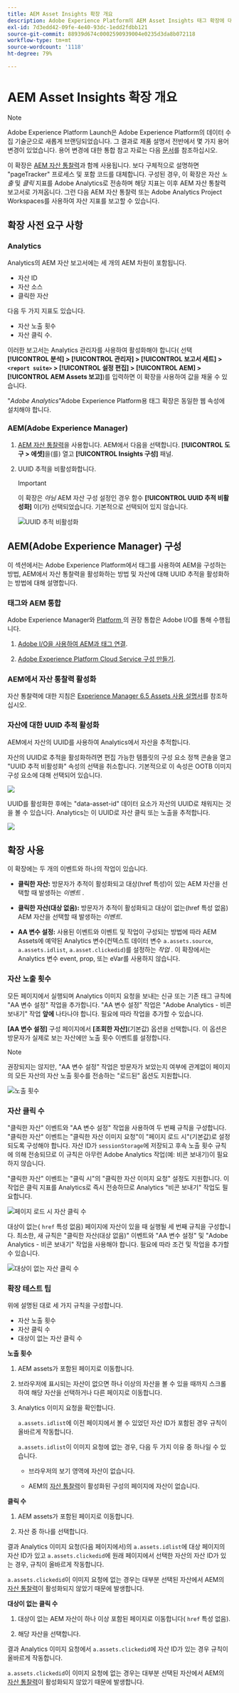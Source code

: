 ```yaml
---
title: AEM Asset Insights 확장 개요
description: Adobe Experience Platform의 AEM Asset Insights 태그 확장에 대해 알아봅니다.
exl-id: 7d3edd42-09fe-4e40-93dc-1edd2fdbb121
source-git-commit: 88939d674c0002590939004e0235d3da8b072118
workflow-type: tm+mt
source-wordcount: '1118'
ht-degree: 79%

---
```


# AEM Asset Insights 확장 개요

>[!NOTE]
>
>Adobe Experience Platform Launch은 Adobe Experience Platform의 데이터 수집 기술군으로 새롭게 브랜딩되었습니다. 그 결과로 제품 설명서 전반에서 몇 가지 용어 변경이 있었습니다. 용어 변경에 대한 통합 참고 자료는 다음 [문서](../../../term-updates.md)를 참조하십시오.

이 확장은 [AEM 자산 통찰력](https://experienceleague.adobe.com/docs/experience-manager-65/assets/managing/touch-ui-configuring-asset-insights.html)과 함께 사용됩니다. 보다 구체적으로 설명하면 &quot;pageTracker&quot; 프로세스 및 포함 코드를 대체합니다. 구성된 경우, 이 확장은 자산 *노출* 및 *클릭* 지표를 Adobe Analytics로 전송하며 해당 지표는 이후 AEM 자산 통찰력 보고서로 가져옵니다. 그런 다음 AEM 자산 통찰력 또는 Adobe Analytics Project Workspaces를 사용하여 자산 지표를 보고할 수 있습니다.

## 확장 사전 요구 사항

### Analytics

Analytics의 AEM 자산 보고서에는 세 개의 AEM 차원이 포함됩니다.

* 자산 ID
* 자산 소스
* 클릭한 자산

다음 두 가지 지표도 있습니다.
* 자산 노출 횟수
* 자산 클릭 수.

이러한 보고서는 Analytics 관리자를 사용하여 활성화해야 합니다( 선택 **[!UICONTROL 분석] > [!UICONTROL 관리자] > [!UICONTROL 보고서 세트] > `<report suite>` > [!UICONTROL 설정 편집] > [!UICONTROL AEM] > [!UICONTROL AEM Assets 보고]**)를 입력하면 이 확장을 사용하여 값을 채울 수 있습니다.

&quot;*Adobe Analytics*&quot;Adobe Experience Platform용 태그 확장은 동일한 웹 속성에 설치해야 합니다.

### AEM(Adobe Experience Manager)

1. [AEM 자산 통찰력](https://experienceleague.adobe.com/docs/experience-manager-65/assets/managing/touch-ui-configuring-asset-insights.html)을 사용합니다. AEM에서 다음을 선택합니다. **[!UICONTROL 도구 > 에셋]**&#x200B;을(를) 열고 **[!UICONTROL Insights 구성]** 패널.

1. UUID 추적을 비활성화합니다. 

   >[!IMPORTANT]
   >
   >이 확장은 *아님* AEM 자산 구성 설정인 경우 함수 **[!UICONTROL UUID 추적 비활성화]** 이(가) 선택되었습니다. 기본적으로 선택되어 있지 않습니다.

   ![UUID 추적 비활성화](images/disableassets.jpg)

## AEM(Adobe Experience Manager) 구성

이 섹션에서는 Adobe Experience Platform에서 태그를 사용하여 AEM을 구성하는 방법, AEM에서 자산 통찰력을 활성화하는 방법 및 자산에 대해 UUID 추적을 활성화하는 방법에 대해 설명합니다.

### 태그와 AEM 통합

Adobe Experience Manager와 [Platform ](https://experienceleague.adobe.com/docs/experience-manager-learn/sites/integrations/experience-platform-launch/overview.html)의 권장 통합은 Adobe I/O를 통해 수행됩니다.

1. [Adobe I/O을 사용하여 AEM과 태그 연결](https://experienceleague.adobe.com/docs/experience-manager-learn/sites/integrations/experience-platform-launch/connect-aem-launch-adobe-io.html).

2. [Adobe Experience Platform Cloud Service 구성 만들기](https://experienceleague.adobe.com/docs/experience-manager-learn/sites/integrations/experience-platform-launch/create-launch-cloud-service.html).

### AEM에서 자산 통찰력 활성화

자산 통찰력에 대한 지침은 [Experience Manager 6.5 Assets 사용 설명서](https://experienceleague.adobe.com/docs/experience-manager-65/assets/managing/touch-ui-configuring-asset-insights.html)를 참조하십시오.

### 자산에 대한 UUID 추적 활성화

AEM에서 자산의 UUID를 사용하여 Analytics에서 자산을 추적합니다.

자산의 UUID로 추적을 활성화하려면 편집 가능한 템플릿의 구성 요소 정책 콘솔을 열고 &quot;UUID 추적 비활성화&quot; 속성의 선택을 취소합니다. 기본적으로 이 속성은 OOTB 이미지 구성 요소에 대해 선택되어 있습니다.

![](images/uuid.png)

UUID를 활성화한 후에는 &quot;data-asset-id&quot; 데이터 요소가 자산의 UUID로 채워지는 것을 볼 수 있습니다. Analytics는 이 UUID로 자산 클릭 또는 노출을 추적합니다.

![](images/uuid-code.png)

## 확장 사용

이 확장에는 두 개의 이벤트와 하나의 작업이 있습니다.

* **클릭한 자산:** 방문자가 추적이 활성화되고 대상(href 특성)이 있는 AEM 자산을 선택할 때 발생하는 _이벤트_ .

* **클릭한 자산(대상 없음):** 방문자가 추적이 활성화되고 대상이 없는(href 특성 없음) AEM 자산을 선택할 때 발생하는 _이벤트_.

* **AA 변수 설정:** 사용된 이벤트와 이벤트 및 작업이 구성되는 방법에 따라 AEM Assets에 예약된 Analytics 변수(컨텍스트 데이터 변수 `a.assets.source`, `a.assets.idlist`, `a.asset.clickedid`)를 설정하는 _작업_ . 이 확장에서는 Analytics 변수 event, prop, 또는 eVar를 사용하지 않습니다.

### 자산 노출 횟수

모든 페이지에서 실행되며 Analytics 이미지 요청을 보내는 신규 또는 기존 태그 규칙에 &quot;AA 변수 설정&quot; 작업을 추가합니다. &quot;AA 변수 설정&quot; 작업은 &quot;Adobe Analytics - 비콘 보내기&quot; 작업 **앞에** 나타나야 합니다. 필요에 따라 작업을 추가할 수 있습니다.

**[AA 변수 설정]** 구성 페이지에서 **[조회한 자산]**(기본값) 옵션을 선택합니다. 이 옵션은 방문자가 실제로 보는 자산에만 노출 횟수 이벤트를 설정합니다.

>[!NOTE]
>
>권장되지는 않지만, &quot;AA 변수 설정&quot; 작업은 방문자가 보았는지 여부에 관계없이 페이지의 모든 자산의 자산 노출 횟수를 전송하는 &quot;로드된&quot; 옵션도 지원합니다.

![노출 횟수](images/sendImpressions.jpg)


### 자산 클릭 수

&quot;클릭한 자산&quot; 이벤트와 &quot;AA 변수 설정&quot; 작업을 사용하여 두 번째 규칙을 구성합니다. &quot;클릭한 자산&quot; 이벤트는 &quot;클릭한 자산 이미지 요청&quot;이 &quot;페이지 로드 시&quot;(기본값)로 설정되도록 구성해야 합니다. 자산 ID가 `sessionStorage`에 저장되고 후속 노출 횟수 규칙에 의해 전송되므로 이 규칙은 아무런 Adobe Analytics 작업(예: 비콘 보내기)이 필요하지 않습니다.

&quot;클릭한 자산&quot; 이벤트는 &quot;클릭 시&quot;의 &quot;클릭한 자산 이미지 요청&quot; 설정도 지원합니다. 이 작업은 클릭 지표를 Analytics로 즉시 전송하므로 Analytics &quot;비콘 보내기&quot; 작업도 필요합니다.

![페이지 로드 시 자산 클릭 수](images/sendClickOnPageload.jpg)

대상이 없는( `href` 특성 없음) 페이지에 자산이 있을 때 실행될 세 번째 규칙을 구성합니다. 최소한, 새 규칙은 &quot;클릭한 자산(대상 없음)&quot; 이벤트와 &quot;AA 변수 설정&quot; 및 &quot;Adobe Analytics - 비콘 보내기&quot; 작업을 사용해야 합니다. 필요에 따라 조건 및 작업을 추가할 수 있습니다.

![대상이 없는 자산 클릭 수](images/sendClickOnClickNoDestination.jpg)

### 확장 테스트 팁

위에 설명된 대로 세 가지 규칙을 구성합니다.

* 자산 노출 횟수
* 자산 클릭 수
* 대상이 없는 자산 클릭 수

**노출 횟수**

1. AEM assets가 포함된 페이지로 이동합니다. 

1. 브라우저에 표시되는 자산이 없으면 하나 이상의 자산을 볼 수 있을 때까지 스크롤하여 해당 자산을 선택하거나 다른 페이지로 이동합니다.

1. Analytics 이미지 요청을 확인합니다. 

   `a.assets.idlist`에 이전 페이지에서 볼 수 있었던 자산 ID가 포함된 경우 규칙이 올바르게 작동합니다. 

   `a.assets.idlist`이 이미지 요청에 없는 경우, 다음 두 가지 이유 중 하나일 수 있습니다. 

   * 브라우저의 보기 영역에 자산이 없습니다.

   * AEM의 [자산 통찰력](https://experienceleague.adobe.com/docs/experience-manager-65/assets/managing/touch-ui-configuring-asset-insights.html)이 활성화된 구성의 페이지에 자산이 없습니다.

**클릭 수**

1. AEM assets가 포함된 페이지로 이동합니다.

1. 자산 중 하나를 선택합니다.

결과 Analytics 이미지 요청(다음 페이지에서)의 `a.assets.idlist`에 대상 페이지의 자산 ID가 있고 `a.assets.clickedid`에 원래 페이지에서 선택한 자산의 자산 ID가 있는 경우, 규칙이 올바르게 작동합니다.

`a.assets.clickedid`이 이미지 요청에 없는 경우는 대부분 선택된 자산에서 AEM의 [자산 통찰력](https://experienceleague.adobe.com/docs/experience-manager-65/assets/managing/touch-ui-configuring-asset-insights.html)이 활성화되지 않았기 때문에 발생합니다.

**대상이 없는 클릭 수**

1. 대상이 없는 AEM 자산이 하나 이상 포함된 페이지로 이동합니다( `href` 특성 없음).

1. 해당 자산을 선택합니다.

결과 Analytics 이미지 요청에서 `a.assets.clickedid`에 자산 ID가 있는 경우 규칙이 올바르게 작동합니다.

`a.assets.clickedid`이 이미지 요청에 없는 경우는 대부분 선택된 자산에서 AEM의 [자산 통찰력](https://experienceleague.adobe.com/docs/experience-manager-65/assets/managing/touch-ui-configuring-asset-insights.html)이 활성화되지 않았기 때문에 발생합니다.
